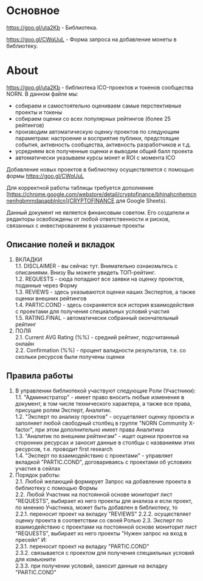 # Основное

https://goo.gl/uta2Kb - Библиотека.

https://goo.gl/CWqUuL - Форма запроса на добавление монеты в библиотеку.

# About			
https://goo.gl/uta2Kb - библиотека ICO-проектов и токенов сообщества NORN. В данном файле мы:			
- собираем и самостоятельно оцениваем самые перспективные проекты и токены			
- собираем оценки со всех популярных рейтингов (более 25 рейтингов)			
- производим автоматическую оценку проектов по следующим параметрам: настроение и восприятие публики, предстоящие события, активность сообщества, активность разработчиков и т.д.			
- усредняем все полученные оценки и выводим общий балл проекта			
- автоматически указываем курсы монет и ROI с момента ICO			
				
Добавление новых проектов в библиотеку осуществляется с помощью формы https://goo.gl/CWqUuL		
				
Для корректной работы таблицы требуется дополнение [https://chrome.google.com/webstore/detail/cryptofinance/bhjnahcnhemcnnenhgbmmdapapblnlcn](CRYPTOFINANCE для Google Sheets).
  
Данный документ не является финансовым советом. Его создатели и редакторы освобождены от любой ответственности и рисков, связанных с инвестированием в указанные проекты			
				
## Описание полей и вкладок		
1. ВКЛАДКИ			
1.1. DISCLAIMER - вы сейчас тут. Внимательно ознакомьтесь с описаниями. Внизу Вы можете увидеть ТОП-рейтинг.		
1.2. REQUESTS - сюда попадают все заявки на оценку проектов, поданные через Форму		
1.3. REVIEWS - здесь указываются оценки наших Экспертов, а также оценки внешних рейтингов		
1.4. PARTIC.COND - здесь сохраняется вся история взаимодействия с проектами для получения специальных условий участия		
1.5. RATING.FINAL - автоматически собранный окончательный рейтинг		
2. ПОЛЯ			
2.1. Current AVG Rating (%%) - средний рейтинг, подсчитанный онлайн		
2.2. Confirmation (%%) - процент валидности результатов, т.е. со скольки ресурсов были получены оценки		

## Правила работы
1. В управлении библиотекой участвуют следующие Роли (Участники): 			
1.1. "Администратор" - имеет право вносить любые изменения в документ, в том числе технического характера, а также все права, присущие ролям Эксперт, Аналитик.		
1.2. "Эксперт по анализу проектов" - осущетвляет оценку проекта и заполняет любой свободный столбец в группе "NORN Community X-factor", при этом дополнительно имеет права Аналитика		
1.3. "Аналитик по внешним рейтингам" - ищет оценки проектов на сторонних ресурсах и заносит данные в столбцы с названиями этих ресурсов, т.е. проводит first research		
1.4. "Эксперт по взаимодействию с проектами" - управляет вкладкой "PARTIC.COND", договариваясь с проектами об условиях участия в сейлах		
2. Порядок работы:			
2.1. Любой желающий формирует Запрос на добавление проекта в библиотеку с помощью Формы		
2.2. Любой Участник на постоянной основе мониторит лист "REQUESTS", выбирает из него проекты для анализа и если проект, по мнению Участника, может быть добавлен в библиотеку, то 	
2.2.1. переносит проект на вкладку "REVIEWS"
2.2.2. осуществляет оценку проекта в соответствии со своей Ролью
2.3. Эксперт по взаимодействию с проектами на постоянной основе мониторит лист "REQUESTS", выбирает из него проекты "Нужен запрос на вход в пресейл" И:		
2.3.1. переносит проект на вкладку "PARTIC.COND"	
2.3.2. связывается с проектом для получения спецаильных условий для комьюнити	
2.3.3. при получении условий, заносит данные на вкладку "PARTIC.COND"	

